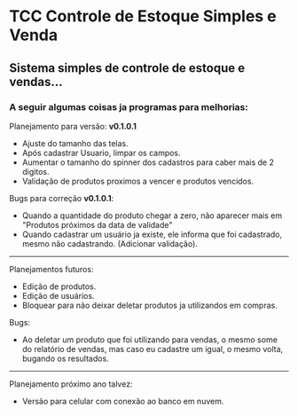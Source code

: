 # TCC Controle de Estoque Simples e Venda
## Sistema simples de controle de estoque e vendas...

### A seguir algumas coisas ja programas para melhorias:

Planejamento para versão: **v0.1.0.1**
* Ajuste do tamanho das telas.
* Após cadastrar Usuario, limpar os campos.
* Aumentar o tamanho do spinner dos cadastros para caber mais de 2 digitos.
* Validação de produtos proximos a vencer e produtos vencidos.

Bugs para correção **v0.1.0.1**:
* Quando a quantidade do produto chegar a zero, não aparecer mais em "Produtos próximos da data de validade"
* Quando cadastrar um usuário ja existe, ele informa que foi cadastrado, mesmo não cadastrando. (Adicionar validação).
  
---
Planejamentos futuros:
* Edição de produtos.
* Edição de usuários.
* Bloquear para não deixar deletar produtos ja utilizandos em compras.

Bugs:
* Ao deletar um produto que foi utilizando para vendas, o mesmo some do relatório de vendas, mas caso eu cadastre um igual, o mesmo volta, bugando os resultados.

---
Planejamento próximo ano talvez:
* Versão para celular com conexão ao banco em nuvem.

